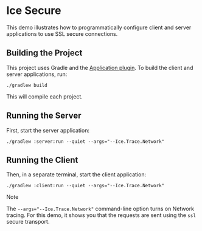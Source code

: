 # Ice Secure

This demo illustrates how to programmatically configure client and server applications to use SSL secure connections.

## Building the Project

This project uses Gradle and the [Application plugin]. To build the client and server applications, run:

```shell
./gradlew build
```

This will compile each project.

## Running the Server

First, start the server application:

```shell
./gradlew :server:run --quiet --args="--Ice.Trace.Network"
```

## Running the Client

Then, in a separate terminal, start the client application:

```shell
./gradlew :client:run --quiet --args="--Ice.Trace.Network"
```

[Application plugin]: https://docs.gradle.org/current/userguide/application_plugin.html

> [!NOTE]
> The `--args="--Ice.Trace.Network"` command-line option turns on Network tracing. For this demo, it shows you that the
> requests are sent using the `ssl` secure transport.
